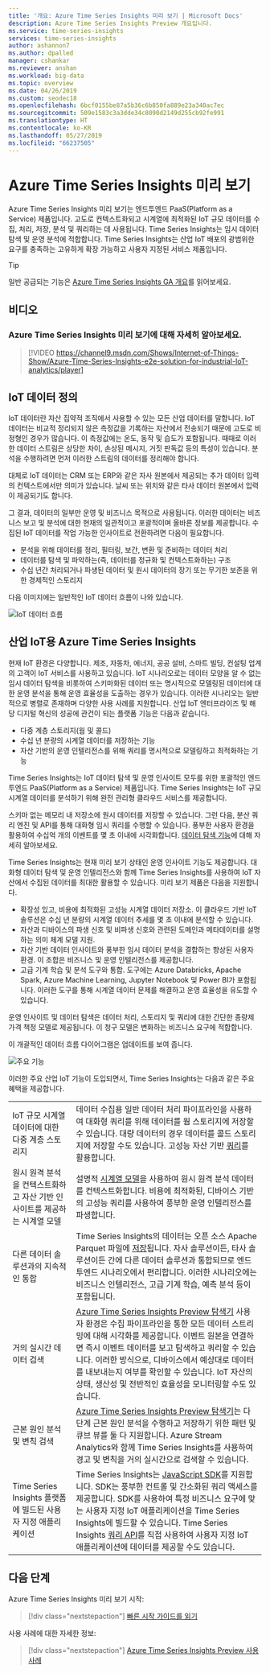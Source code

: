 ```yaml
---
title: '개요: Azure Time Series Insights 미리 보기 | Microsoft Docs'
description: Azure Time Series Insights Preview 개요입니다.
ms.service: time-series-insights
services: time-series-insights
author: ashannon7
ms.author: dpalled
manager: cshankar
ms.reviewer: anshan
ms.workload: big-data
ms.topic: overview
ms.date: 04/26/2019
ms.custom: seodec18
ms.openlocfilehash: 6bcf0155be87a5b36c6b850fa889e23a340ac7ec
ms.sourcegitcommit: 509e1583c3a3dde34c8090d2149d255cb92fe991
ms.translationtype: HT
ms.contentlocale: ko-KR
ms.lasthandoff: 05/27/2019
ms.locfileid: "66237505"
---
```

# <a name="azure-time-series-insights-preview"></a>Azure Time Series Insights 미리 보기

Azure Time Series Insights 미리 보기는 엔드투엔드 PaaS(Platform as a Service) 제품입니다. 고도로 컨텍스트화되고 시계열에 최적화된 IoT 규모 데이터를 수집, 처리, 저장, 분석 및 쿼리하는 데 사용됩니다. Time Series Insights는 임시 데이터 탐색 및 운영 분석에 적합합니다. Time Series Insights는 산업 IoT 배포의 광범위한 요구를 충족하는 고유하게 확장 가능하고 사용자 지정된 서비스 제품입니다.

> [!TIP]
> 일반 공급되는 기능은 [Azure Time Series Insights GA 개요](time-series-insights-overview.md)를 읽어보세요.

## <a name="video"></a>비디오

### <a name="learn-more-about-azure-time-series-insights-preview-br"></a>Azure Time Series Insights 미리 보기에 대해 자세히 알아보세요. </br>

> [!VIDEO https://channel9.msdn.com/Shows/Internet-of-Things-Show/Azure-Time-Series-Insights-e2e-solution-for-industrial-IoT-analytics/player]

## <a name="define-iot-data"></a>IoT 데이터 정의

IoT 데이터란 자산 집약적 조직에서 사용할 수 있는 모든 산업 데이터를 말합니다. IoT 데이터는 비교적 정리되지 않은 측정값을 기록하는 자산에서 전송되기 때문에 고도로 비정형인 경우가 많습니다. 이 측정값에는 온도, 동작 및 습도가 포함됩니다. 때때로 이러한 데이터 스트림은 상당한 차이, 손상된 메시지, 거짓 판독값 등의 특성이 있습니다. 분석을 수행하려면 먼저 이러한 스트림의 데이터를 정리해야 합니다.

대체로 IoT 데이터는 CRM 또는 ERP와 같은 자사 원본에서 제공되는 추가 데이터 입력의 컨텍스트에서만 의미가 있습니다. 날씨 또는 위치와 같은 타사 데이터 원본에서 입력이 제공되기도 합니다.

그 결과, 데이터의 일부만 운영 및 비즈니스 목적으로 사용됩니다. 이러한 데이터는 비즈니스 보고 및 분석에 대한 현재의 일관적이고 포괄적이며 올바른 정보를 제공합니다. 수집된 IoT 데이터를 작업 가능한 인사이트로 전환하려면 다음이 필요합니다.

* 분석을 위해 데이터를 정리, 필터링, 보간, 변환 및 준비하는 데이터 처리
* 데이터를 탐색 및 파악하는(즉, 데이터를 정규화 및 컨텍스트화하는) 구조
* 수십 년간 처리되거나 파생된 데이터 및 원시 데이터의 장기 또는 무기한 보존을 위한 경제적인 스토리지

다음 이미지에는 일반적인 IoT 데이터 흐름이 나와 있습니다.

  ![IoT 데이터 흐름][1]

## <a name="azure-time-series-insights-for-industrial-iot"></a>산업 IoT용 Azure Time Series Insights

현재 IoT 환경은 다양합니다. 제조, 자동차, 에너지, 공공 설비, 스마트 빌딩, 컨설팅 업계의 고객이 IoT 서비스를 사용하고 있습니다. IoT 시나리오로는 데이터 모양을 알 수 없는 임시 데이터 탐색을 비롯하여 스키마화된 데이터 또는 명시적으로 모델링된 데이터에 대한 운영 분석을 통해 운영 효율성을 도출하는 경우가 있습니다. 이러한 시나리오는 일반적으로 병렬로 존재하며 다양한 사용 사례를 지원합니다. 산업 IoT 엔터프라이즈 및 해당 디지털 혁신의 성공에 관건이 되는 플랫폼 기능은 다음과 같습니다.

- 다중 계층 스토리지(웜 및 콜드)
- 수십 년 분량의 시계열 데이터를 저장하는 기능
- 자산 기반의 운영 인텔리전스를 위해 쿼리를 명시적으로 모델링하고 최적화하는 기능

Time Series Insights는 IoT 데이터 탐색 및 운영 인사이트 모두를 위한 포괄적인 엔드투엔드 PaaS(Platform as a Service) 제품입니다. Time Series Insights는 IoT 규모 시계열 데이터를 분석하기 위해 완전 관리형 클라우드 서비스를 제공합니다.

스키마 없는 메모리 내 저장소에 원시 데이터를 저장할 수 있습니다. 그런 다음, 분산 쿼리 엔진 및 API를 통해 대화형 임시 쿼리를 수행할 수 있습니다. 풍부한 사용자 환경을 활용하여 수십억 개의 이벤트를 몇 초 이내에 시각화합니다. [데이터 탐색 기능](./time-series-insights-overview.md)에 대해 자세히 알아보세요.

Time Series Insights는 현재 미리 보기 상태인 운영 인사이트 기능도 제공합니다. 대화형 데이터 탐색 및 운영 인텔리전스와 함께 Time Series Insights를 사용하여 IoT 자산에서 수집된 데이터를 최대한 활용할 수 있습니다. 미리 보기 제품은 다음을 지원합니다.

* 확장성 있고, 비용에 최적화된 고성능 시계열 데이터 저장소. 이 클라우드 기반 IoT 솔루션은 수십 년 분량의 시계열 데이터 추세를 몇 초 이내에 분석할 수 있습니다.
* 자산과 디바이스의 파생 신호 및 비파생 신호와 관련된 도메인과 메타데이터를 설명하는 의미 체계 모델 지원.
* 자산 기반 데이터 인사이트와 풍부한 임시 데이터 분석을 결합하는 향상된 사용자 환경. 이 조합은 비즈니스 및 운영 인텔리전스를 제공합니다.
* 고급 기계 학습 및 분석 도구와 통합. 도구에는 Azure Databricks, Apache Spark, Azure Machine Learning, Jupyter Notebook 및 Power BI가 포함됩니다. 이러한 도구를 통해 시계열 데이터 문제를 해결하고 운영 효율성을 유도할 수 있습니다.

운영 인사이트 및 데이터 탐색은 데이터 처리, 스토리지 및 쿼리에 대한 간단한 종량제 가격 책정 모델로 제공됩니다. 이 청구 모델은 변화하는 비즈니스 요구에 적합합니다.

이 개괄적인 데이터 흐름 다이어그램은 업데이트를 보여 줍니다.

  ![주요 기능][2]

이러한 주요 산업 IoT 기능이 도입되면서, Time Series Insights는 다음과 같은 주요 혜택을 제공합니다.

| | |
| ---| ---|
| IoT 규모 시계열 데이터에 대한 다중 계층 스토리지 | 데이터 수집용 일반 데이터 처리 파이프라인을 사용하여 대화형 쿼리를 위해 데이터를 웜 스토리지에 저장할 수 있습니다. 대량 데이터의 경우 데이터를 콜드 스토리지에 저장할 수도 있습니다. 고성능 자산 기반 [쿼리](./time-series-insights-update-tsq.md)를 활용합니다. |
| 원시 원격 분석을 컨텍스트화하고 자산 기반 인사이트를 제공하는 시계열 모델 | 설명적 [시계열 모델](./time-series-insights-update-tsm.md)을 사용하여 원시 원격 분석 데이터를 컨텍스트화합니다. 비용에 최적화된, 디바이스 기반의 고성능 쿼리를 사용하여 풍부한 운영 인텔리전스를 파생합니다. |
| 다른 데이터 솔루션과의 지속적인 통합 | Time Series Insights의 데이터는 오픈 소스 Apache Parquet 파일에 [저장](./time-series-insights-update-storage-ingress.md)됩니다. 자사 솔루션이든, 타사 솔루션이든 간에 다른 데이터 솔루션과 통합되므로 엔드투엔드 시나리오에서 편리합니다. 이러한 시나리오에는 비즈니스 인텔리전스, 고급 기계 학습, 예측 분석 등이 포함됩니다. |
| 거의 실시간 데이터 검색 | [Azure Time Series Insights Preview 탐색기](./time-series-insights-update-explorer.md) 사용자 환경은 수집 파이프라인을 통한 모든 데이터 스트리밍에 대해 시각화를 제공합니다. 이벤트 원본을 연결하면 즉시 이벤트 데이터를 보고 탐색하고 쿼리할 수 있습니다. 이러한 방식으로, 디바이스에서 예상대로 데이터를 내보내는지 여부를 확인할 수 있습니다. IoT 자산의 상태, 생산성 및 전반적인 효율성을 모니터링할 수도 있습니다. |
| 근본 원인 분석 및 변칙 검색 | [Azure Time Series Insights Preview 탐색기](./time-series-insights-update-explorer.md)는 다단계 근본 원인 분석을 수행하고 저장하기 위한 패턴 및 큐브 뷰를 둘 다 지원합니다. Azure Stream Analytics와 함께 Time Series Insights를 사용하여 경고 및 변칙을 거의 실시간으로 검색할 수 있습니다. |
| Time Series Insights 플랫폼에 빌드된 사용자 지정 애플리케이션 | Time Series Insights는 [JavaScript SDK](./tutorial-explore-js-client-lib.md)를 지원합니다. SDK는 풍부한 컨트롤 및 간소화된 쿼리 액세스를 제공합니다. SDK를 사용하여 특정 비즈니스 요구에 맞는 사용자 지정 IoT 애플리케이션을 Time Series Insights에 빌드할 수 있습니다. Time Series Insights [쿼리 API](./time-series-insights-update-tsq.md)를 직접 사용하여 사용자 지정 IoT 애플리케이션에 데이터를 제공할 수도 있습니다. |

## <a name="next-steps"></a>다음 단계

Azure Time Series Insights 미리 보기 시작:

> [!div class="nextstepaction"]
> [빠른 시작 가이드를 읽기](./time-series-insights-update-quickstart.md)

사용 사례에 대한 자세한 정보:

> [!div class="nextstepaction"]
> [Azure Time Series Insights Preview 사용 사례](./time-series-insights-update-use-cases.md)

<!-- Images -->
[1]: media/v2-update-overview/overview_one.png
[2]: media/v2-update-overview/overview_two.png
